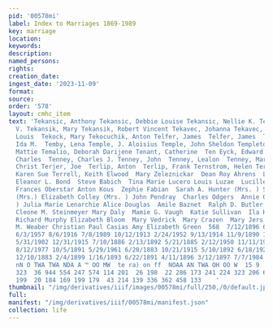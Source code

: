 ```yaml
---
pid: '00578mi'
label: Index to Marriages 1869-1989
key: marriage
location: 
keywords: 
description: 
named_persons: 
rights: 
creation_date: 
ingest_date: '2023-11-09'
format: 
source: 
order: '578'
layout: cmhc_item
text: 'Tekansic, Anthony Tekansic, Debbie Louise Tekansic, Nellie K. Tekansik, Anthony
  V. Tekansik, Mary Tekansik, Robert Vincent Tekavec, Johanna Tekavec, Joseph Tekavec,
  Louis  Tekock, Mary Tekocuchik, Anton Telfer, James  Telfer, James  Telfer, James  Temby,
  Ida M.  Temby, Lena Temple, J. Aloisius Temple, John Sheldon Templeton, Blaine Templeton,
  Mattie Temalio, Deborah Darijene Tenant, Catherine  Ten Eyck, Edward A. Tenney,
  Charles  Tenney, Charles J. Tenney, John  Tenney, Lealon  Tenney, Mary (Mrs.) Tennisson,
  Christ Terjer, Joe  Terlip, Anton  Terlip, Frank Ternstrom, Helen Terrell, Frank  Terrell,
  Karen Sue Terrell, Keith Elwood  Mary Zeleznickar  Dean Roy Ahrens  Louis Kostelic
  Eleanor L. Bond  Steve Babich  Tina Marie Lucero Louis Luzae  Lucille A. Travison
  Frances Oberstar Anton Kous  Zephie Fabian  Sarah A. Hunter (Mrs. ) Sarah Hunter
  (Mrs.) Elizabeth Colley (Mrs. ) John Pendray  Charles Odgers  Annie Gannon (Mrs.
  ) Julia Marie Lenarchie Alice Douglas  Amile Baznet  Ralph D. Butler Walter S. Harlan
  Cleone M. Steinmeyer Mary Daly  Mamie G. Vaugh  Katie Sullivan  Ila Katherine Townsend
  Richard Murphy Elizabeth Bloom  Mary Vedrick  Mary Crazen  Mary Jers  Charies Johnson  Clara
  M. Weaber Christian Paul Casias Amy Elizabeth Green  568  7/12/1896 6/5/1976 11/24/1935
  6/3/1957 8/6/1916 7/8/1989 10/12/1913 2/24/1952 9/13/1914 11/9/1890 10/16/1892 3/1/1889
  5/31/1902 12/31/1915 7/10/1886 2/13/1892 5/21/1885 2/12/1950 11/11/1905 12/12/1892
  8/12/1977 10/5/1891 5/29/1961 6/20/1883 10/21/1915 5/10/1892 6/18/1926 9/27/1892
  12/10/1883 2/4/1899 1/16/1893 6/22/1891 4/11/1896 3/12/1897 7/7/1984 2/5/1944  489  A
  nN O TWA TWA NDA A ™ OO MW  te ra) on ff  NOAA AN TWA OH OO W  15 9  345 504 301
  323  36 944 554 247 574 114 201  26 198  22 286 173 241 224 323 206 639 159 157
  199  20 184 169 199 179  43 214 139 336 362 458 133    '
thumbnail: "/img/derivatives/iiif/images/00578mi/full/250,/0/default.jpg"
full: 
manifest: "/img/derivatives/iiif/00578mi/manifest.json"
collection: life
---
```


